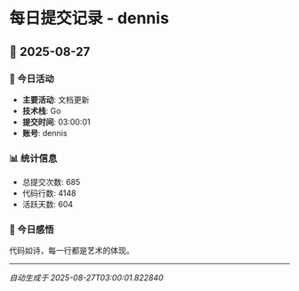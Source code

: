 # 每日提交记录 - dennis

## 📅 2025-08-27

### 🎯 今日活动
- **主要活动**: 文档更新
- **技术栈**: Go
- **提交时间**: 03:00:01
- **账号**: dennis

### 📊 统计信息
- 总提交次数: 685
- 代码行数: 4148
- 活跃天数: 604

### 💭 今日感悟
代码如诗，每一行都是艺术的体现。

---
*自动生成于 2025-08-27T03:00:01.822840*
